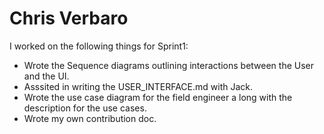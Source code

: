 # Chris Verbaro #


I worked on the following things for Sprint1: 
- Wrote the Sequence diagrams outlining interactions between the User and the UI.
- Asssited in writing the USER_INTERFACE.md with Jack.
- Wrote the use case diagram for the field engineer a long with the description for the use cases. 
- Wrote my own contribution doc.

